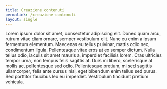 ```yaml
---
title: Creazione contenuti
permalink: /creazione-contenuti
layout: single
---
```


 Lorem ipsum dolor sit amet, consectetur adipiscing elit. Donec quam arcu, rutrum vitae diam ornare, semper vestibulum elit. Nunc eu enim a ipsum fermentum elementum. Maecenas eu tellus pulvinar, mattis odio nec, condimentum ligula. Pellentesque vitae eros at ex semper dictum. Nulla tellus odio, iaculis sit amet mauris a, imperdiet facilisis lorem. Cras ultricies tempor urna, non tempus felis sagittis at. Duis mi libero, scelerisque at mollis ac, pellentesque sed odio. Pellentesque pretium, mi sed sagittis ullamcorper, felis ante cursus nisi, eget bibendum enim tellus sed purus. Sed porttitor faucibus leo eu imperdiet. Vestibulum tincidunt pretium vehicula.